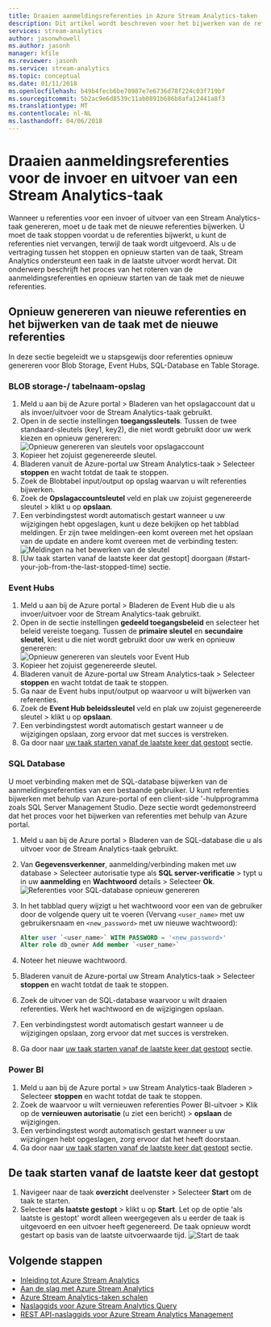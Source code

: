 ```yaml
---
title: Draaien aanmeldingsreferenties in Azure Stream Analytics-taken
description: Dit artikel wordt beschreven voor het bijwerken van de referenties van de invoer en uitvoer sinks in Azure Stream Analytics-taken.
services: stream-analytics
author: jasonwhowell
ms.author: jasonh
manager: kfile
ms.reviewer: jasonh
ms.service: stream-analytics
ms.topic: conceptual
ms.date: 01/11/2018
ms.openlocfilehash: b49b4fecb6be70987e7e6736d78f224c03f719bf
ms.sourcegitcommit: 5b2ac9e6d8539c11ab0891b686b8afa12441a8f3
ms.translationtype: MT
ms.contentlocale: nl-NL
ms.lasthandoff: 04/06/2018
---
```

# <a name="rotate-login-credentials-for-inputs-and-outputs-of-a-stream-analytics-job"></a>Draaien aanmeldingsreferenties voor de invoer en uitvoer van een Stream Analytics-taak

Wanneer u referenties voor een invoer of uitvoer van een Stream Analytics-taak genereren, moet u de taak met de nieuwe referenties bijwerken. U moet de taak stoppen voordat u de referenties bijwerkt, u kunt de referenties niet vervangen, terwijl de taak wordt uitgevoerd. Als u de vertraging tussen het stoppen en opnieuw starten van de taak, Stream Analytics ondersteunt een taak in de laatste uitvoer wordt hervat. Dit onderwerp beschrijft het proces van het roteren van de aanmeldingsreferenties en opnieuw starten van de taak met de nieuwe referenties.

## <a name="regenerate-new-credentials-and-update-your-job-with-the-new-credentials"></a>Opnieuw genereren van nieuwe referenties en het bijwerken van de taak met de nieuwe referenties 

In deze sectie begeleidt we u stapsgewijs door referenties opnieuw genereren voor Blob Storage, Event Hubs, SQL-Database en Table Storage. 

### <a name="blob-storagetable-storage"></a>BLOB storage-/ tabelnaam-opslag
1. Meld u aan bij de Azure portal > Bladeren van het opslagaccount dat u als invoer/uitvoer voor de Stream Analytics-taak gebruikt.    
2. Open in de sectie instellingen **toegangssleutels**. Tussen de twee standaard-sleutels (key1, key2), die niet wordt gebruikt door uw werk kiezen en opnieuw genereren:  
   ![Opnieuw genereren van sleutels voor opslagaccount](media/stream-analytics-login-credentials-inputs-outputs/image1.png)
3. Kopieer het zojuist gegenereerde sleutel.    
4. Bladeren vanuit de Azure-portal uw Stream Analytics-taak > Selecteer **stoppen** en wacht totdat de taak te stoppen.    
5. Zoek de Blobtabel input/output op opslag waarvan u wilt referenties bijwerken.    
6. Zoek de **Opslagaccountsleutel** veld en plak uw zojuist gegenereerde sleutel > klikt u op **opslaan**.    
7. Een verbindingstest wordt automatisch gestart wanneer u uw wijzigingen hebt opgeslagen, kunt u deze bekijken op het tabblad meldingen. Er zijn twee meldingen-een komt overeen met het opslaan van de update en andere komt overeen met de verbinding testen:  
   ![Meldingen na het bewerken van de sleutel](media/stream-analytics-login-credentials-inputs-outputs/image4.png)
8. [Uw taak starten vanaf de laatste keer dat gestopt] doorgaan (#start-your-job-from-the-last-stopped-time) sectie.

### <a name="event-hubs"></a>Event Hubs

1. Meld u aan bij de Azure portal > Bladeren de Event Hub die u als invoer/uitvoer voor de Stream Analytics-taak gebruikt.    
2. Open in de sectie instellingen **gedeeld toegangsbeleid** en selecteer het beleid vereiste toegang. Tussen de **primaire sleutel** en **secundaire sleutel**, kiest u die niet wordt gebruikt door uw werk en opnieuw genereren:  
   ![Opnieuw genereren van sleutels voor Event Hub](media/stream-analytics-login-credentials-inputs-outputs/image2.png)
3. Kopieer het zojuist gegenereerde sleutel.    
4. Bladeren vanuit de Azure-portal uw Stream Analytics-taak > Selecteer **stoppen** en wacht totdat de taak te stoppen.    
5. Ga naar de Event hubs input/output op waarvoor u wilt bijwerken van referenties.    
6. Zoek de **Event Hub beleidssleutel** veld en plak uw zojuist gegenereerde sleutel > klikt u op **opslaan**.    
7. Een verbindingstest wordt automatisch gestart wanneer u de wijzigingen opslaan, zorg ervoor dat met succes is verstreken.    
8. Ga door naar [uw taak starten vanaf de laatste keer dat gestopt](#start-your-job-from-the-last-stopped-time) sectie.

### <a name="sql-database"></a>SQL Database

U moet verbinding maken met de SQL-database bijwerken van de aanmeldingsreferenties van een bestaande gebruiker. U kunt referenties bijwerken met behulp van Azure-portal of een client-side '-hulpprogramma zoals SQL Server Management Studio. Deze sectie wordt gedemonstreerd dat het proces voor het bijwerken van referenties met behulp van Azure portal.

1. Meld u aan bij de Azure portal > Bladeren van de SQL-database die u als uitvoer voor de Stream Analytics-taak gebruikt.    
2. Van **Gegevensverkenner**, aanmelding/verbinding maken met uw database > Selecteer autorisatie type als **SQL server-verificatie** > typt u in uw **aanmelding** en  **Wachtwoord** details > Selecteer **Ok**.  
   ![Referenties voor SQL-database opnieuw genereren](media/stream-analytics-login-credentials-inputs-outputs/image3.png)

3. In het tabblad query wijzigt u het wachtwoord voor een van de gebruiker door de volgende query uit te voeren (Vervang `<user_name>` met uw gebruikersnaam en `<new_password>` met uw nieuwe wachtwoord):  

   ```SQL
   Alter user `<user_name>` WITH PASSWORD = '<new_password>'
   Alter role db_owner Add member `<user_name>`
   ```

4. Noteer het nieuwe wachtwoord.    
5. Bladeren vanuit de Azure-portal uw Stream Analytics-taak > Selecteer **stoppen** en wacht totdat de taak te stoppen.    
6. Zoek de uitvoer van de SQL-database waarvoor u wilt draaien referenties. Werk het wachtwoord en de wijzigingen opslaan.    
7. Een verbindingstest wordt automatisch gestart wanneer u de wijzigingen opslaan, zorg ervoor dat met succes is verstreken.    
8. Ga door naar [uw taak starten vanaf de laatste keer dat gestopt](#start-your-job-from-the-last-stopped-time) sectie.

### <a name="power-bi"></a>Power BI
1. Meld u aan bij de Azure portal > uw Stream Analytics-taak Bladeren > Selecteer **stoppen** en wacht totdat de taak te stoppen.    
2. Zoek de waarvoor u wilt vernieuwen referenties Power BI-uitvoer > Klik op de **vernieuwen autorisatie** (u ziet een bericht) > **opslaan** de wijzigingen.    
3. Een verbindingstest wordt automatisch gestart wanneer u uw wijzigingen hebt opgeslagen, zorg ervoor dat het heeft doorstaan.    
4. Ga door naar [uw taak starten vanaf de laatste keer dat gestopt](#start-your-job-from-the-last-stopped-time) sectie.

## <a name="start-your-job-from-the-last-stopped-time"></a>De taak starten vanaf de laatste keer dat gestopt

1. Navigeer naar de taak **overzicht** deelvenster > Selecteer **Start** om de taak te starten.    
2. Selecteer **als laatste gestopt** > klikt u op **Start**. Let op de optie 'als laatste is gestopt' wordt alleen weergegeven als u eerder de taak is uitgevoerd en een uitvoer heeft gegenereerd. De taak opnieuw wordt gestart op basis van de laatste uitvoerwaarde tijd.
   ![Start de taak](media/stream-analytics-login-credentials-inputs-outputs/image5.png)

## <a name="next-steps"></a>Volgende stappen
* [Inleiding tot Azure Stream Analytics](stream-analytics-introduction.md)
* [Aan de slag met Azure Stream Analytics](stream-analytics-real-time-fraud-detection.md)
* [Azure Stream Analytics-taken schalen](stream-analytics-scale-jobs.md)
* [Naslaggids voor Azure Stream Analytics Query](https://msdn.microsoft.com/library/azure/dn834998.aspx)
* [REST API-naslaggids voor Azure Stream Analytics Management](https://msdn.microsoft.com/library/azure/dn835031.aspx)
